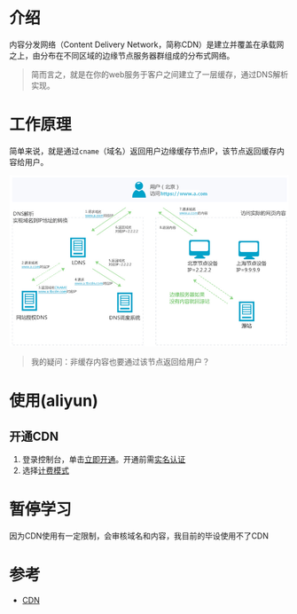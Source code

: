 # 介绍

内容分发网络（Content Delivery Network，简称CDN）是建立并覆盖在承载网之上，由分布在不同区域的边缘节点服务器群组成的分布式网络。

> 简而言之，就是在你的web服务于客户之间建立了一层缓存，通过DNS解析实现。

# 工作原理

简单来说，就是通过`cname`（域名）返回用户边缘缓存节点IP，该节点返回缓存内容给用户。

![img](.CDN/15585148394886_zh-CN.png)

> 我的疑问：非缓存内容也要通过该节点返回给用户？

# 使用(aliyun)

## 开通CDN

1. 登录控制台，单击[立即开通](https://cdn.console.aliyun.com/?spm=a2c4g.11186623.2.12.207b79c69k4hP1)。开通前需[实名认证](https://account.console.aliyun.com/?spm=a2c4g.11186623.2.13.207b79c69k4hP1#/auth/home)
2. 选择[计费模式](https://www.aliyun.com/price/product?spm=a2c4g.11186623.2.14.207b79c69k4hP1#/cdn/detail)

# 暂停学习

因为CDN使用有一定限制，会审核域名和内容，我目前的毕设使用不了CDN

# 参考

- [CDN](<https://help.aliyun.com/product/27099.html>)